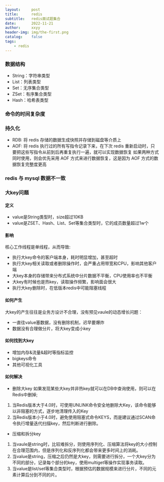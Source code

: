 ```yaml
---
layout:     post
title:      redis
subtitle:   redis面试题集合
date:       2022-11-21
author:     xxyy
header-img: img/the-first.png
catalog:    false
tags:
    - redis
---
```


### 数据结构
* String：字符串类型
* List：列表类型
* Set：无序集合类型
* ZSet：有序集合类型
* Hash：哈希表类型

### 命令的时间复杂度

### 持久化
* RDB: 将 redis 存储的数据生成快照并存储到磁盘等介质上
* AOF: 将 redis 执行过的所有写指令记录下来，在下次 redis 重新启动时，只要把这些写指令从前到后再重复执行一遍，就可以实现数据恢复
如果两种方式同时使用，则会优先采用 AOF 方式来进行数据恢复，这是因为 AOF 方式的数据恢复完整度更高

### redis 与 mysql 数据不一致

### 大key问题
#### 定义
* value是String类型时，size超过10KB
* value是ZSET、Hash、List、Set等集合类型时，它的成员数量超过1w个

#### 影响
核心工作线程是单线程，从而导致:
* 执行大key命令的客户端本身，耗时明显增加，甚至超时
* 执行大key相关读取或者删除操作时，会严重占用带宽和CPU，影响其他客户端
* 大key本身的存储带来分布式系统中分片数据不平衡，CPU使用率也不平衡
* 大key有时候也是热key，读取操作频繁，影响面会很大
* 执行大key删除时，在低版本redis中可能阻塞线程

#### 如何产生
大key的产生往往是业务方设计不合理，没有预见vaule的动态增长问题：
* 一直往value塞数据，没有删除机制，迟早要爆炸
* 数据没有合理做分片，将大key变成小key

#### 如何找到大key
* 增加内存&流量&超时等指标监控
* bigkeys命令
* 其他可视化工具

#### 如何解决
* 删除大key
如果发现某些大key并非热key就可以在DB中查询使用，则可以在Redis中删掉;
1. 当Redis版本大于4.0时，可使用UNLINK命令安全地删除大Key，该命令能够以非阻塞的方式，逐步地清理传入的Key
2. 当Redis版本小于4.0时，避免使用阻塞式命令KEYS，而是建议通过SCAN命令执行增量迭代扫描key，然后判断进行删除。

* 压缩和拆分key
1. 当vaule是string时，比较难拆分，则使用序列化、压缩算法将key的大小控制在合理范围内，但是序列化和反序列化都会带来更多时间上的消耗。
2. 当value是string，压缩之后仍然是大key，则需要进行拆分，一个大key分为不同的部分，记录每个部分的key，使用multiget等操作实现事务读取。
3. 当value是list/set等集合类型时，根据预估的数据规模来进行分片，不同的元素计算后分到不同的片。